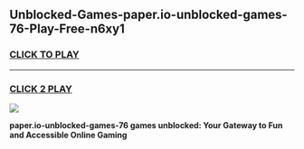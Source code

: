 
## Unblocked-Games-paper.io-unblocked-games-76-Play-Free-n6xy1
<h3>
<a href="https://premium76.site?title=paper.io-unblocked-games-76&ref=18A">CLICK TO PLAY</a></h3>
<hr>

<h3>
<a href="https://premium76.site?title=paper.io-unblocked-games-76&ref=18A">CLICK 2 PLAY</a>
  
</h3>

<a href="https://premium76.site?title=paper.io-unblocked-games-76&ref=18A"><img src="https://clearcache.store/games.png"></a>


**paper.io-unblocked-games-76 games unblocked: Your Gateway to Fun and Accessible Online Gaming**
